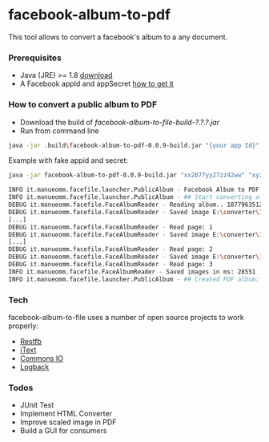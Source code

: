 # facebook-album-to-pdf
This tool allows to convert a facebook's album to a any document.

### Prerequisites
- Java (JRE) >= 1.8 [download]
- A Facebook appId and appSecret [how to get it]

### How to convert a public album to PDF
- Download the build of *facebook-album-to-file-build-?.?.?.jar*
- Run from command line
```sh
java -jar .build\facebook-album-to-pdf-0.0.9-build.jar "{your app Id}" "{your app secret}" "{local directory}" "{facebook album 1}" "{facebook album 2}" ... "{facebook album n}"
```

Example with fake appid and secret:
```sh
java -jar facebook-album-to-pdf-0.0.9-build.jar "xx2077yy27zz42ww" "xyze22fxyzd212xyz81cxyz49qwerty" "E:/converter" "1877963512xxxxx"

INFO it.manueomm.facefile.launcher.PublicAlbum - Facebook Album to PDF..
INFO it.manueomm.facefile.launcher.PublicAlbum - ## Start converting album id:1877963512xxxxx
DEBUG it.manueomm.facefile.FaceAlbumReader - Reading album.. 1877963512xxxxx
DEBUG it.manueomm.facefile.FaceAlbumReader - Saved image E:\converter\1877963512xxxxx\Photo00.jpg
[...]
DEBUG it.manueomm.facefile.FaceAlbumReader - Read page: 1
DEBUG it.manueomm.facefile.FaceAlbumReader - Saved image E:\converter\1877963512xxxxx\Photo25.jpg
[...]
DEBUG it.manueomm.facefile.FaceAlbumReader - Read page: 2
DEBUG it.manueomm.facefile.FaceAlbumReader - Saved image E:\converter\1877963512xxxxx\Photo074.jpg
DEBUG it.manueomm.facefile.FaceAlbumReader - Read page: 3
INFO it.manueomm.facefile.FaceAlbumReader - Saved images in ms: 28551
INFO it.manueomm.facefile.launcher.PublicAlbum - ## Created PDF album: E:\converter\Album - 1877963512xxxxx.pdf
```

### Tech
facebook-album-to-file uses a number of open source projects to work properly:
- [Restfb]
- [iText]
- [Commons IO]
- [Logback]

### Todos
- JUnit Test
- Implement HTML Converter
- Improve scaled image in PDF
- Build a GUI for consumers


[download]: <https://www.java.com/it/download/>
[how to get it]: <https://developers.facebook.com/docs/apps/register>
[iText]: <http://itextpdf.com/>
[Commons IO]: <https://commons.apache.org/proper/commons-io/>
[Logback]: <http://logback.qos.ch/>
[Restfb]: <http://restfb.com>